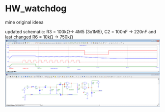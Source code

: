 # HW_watchdog
mine original ideea 

updated schematic: R3 = 100kΩ-> 4M5 (3x1M5), C2 = 100nF -> 220nF and last changed R6 = 10kΩ -> 750kΩ
![schematic + signals](https://github.com/tehniq3/HW_watchdog/blob/main/HW_watchdog_for_RPi_Pico_W_simulation_MicroCap_by_NicuFLORICA.png)

